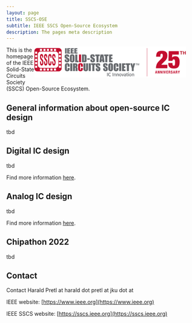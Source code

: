 ```yaml
---
layout: page
title: SSCS-OSE
subtitle: IEEE SSCS Open-Source Ecosystem
description: The pages meta description
---
```


<img src="/assets/images/sscs-header-25th.png" width="400" align="right" style="padding-right: 30px; padding-bottom: 20px;">This is the homepage of the IEEE Solid-State Circuits Society (SSCS) Open-Source Ecosystem.


## General information about open-source IC design

tbd

## Digital IC design

tbd

Find more information [here](https://sscs-ose.github.io/digital).

## Analog IC design

tbd

Find more information [here](https://sscs-ose.github.io/analog).

## Chipathon 2022

tbd

## Contact

Contact Harald Pretl at harald dot pretl at jku dot at

IEEE website: [https://www.ieee.org](https://www.ieee.org)

IEEE SSCS website: [https://sscs.ieee.org](https://sscs.ieee.org)
